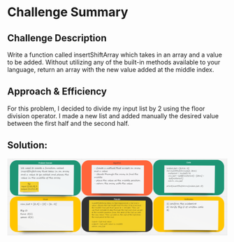 # Challenge Summary

## Challenge Description
Write a function called insertShiftArray which takes in an array and a value to be added. Without utilizing any of the built-in methods available to your language, return an array with the new value added at the middle index.

## Approach & Efficiency
For this problem, I decided to divide my input list by 2 using the floor division operator.  I made a new list and added manually the desired value between the first half and the second half.

## Solution:

![Solution](array-shift.PNG)
